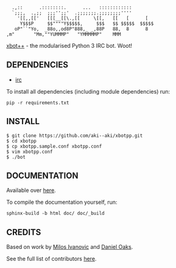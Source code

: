 ```    
  .,::      .::::::::.      ...   ::::::::::::         
  `;;;,  .,;;  ;;;'';;'  .;;;;;;;.;;;;;;;;''''         
    '[[,,[['   [[[__[[\.,[[     \[[,   [[   [      [   
     Y$$$P     $$""""Y$$$$$,     $$$   $$ $$$$$  $$$$$ 
   oP"``"Yo,  _88o,,od8P"888,_ _,88P   88,  8      8   
,m"       "Mm,""YUMMMP"   "YMMMMMP"    MMM             
```

[xbot++](//github.com/aki--aki/xbotpp) - the modularised Python 3 IRC bot. Woot!

## DEPENDENCIES

 - [irc](https://pypi.python.org/pypi/irc)

To install all dependencies (including module dependencies) run:

    pip -r requirements.txt

## INSTALL

    $ git clone https://github.com/aki--aki/xbotpp.git
    $ cd xbotpp
    $ cp xbotpp.sample.conf xbotpp.conf
    $ vim xbotpp.conf
    $ ./bot

## DOCUMENTATION

Available over [here](http://xbotpp.readthedocs.org).

To compile the documentation yourself, run:

    sphinx-build -b html doc/ doc/_build

## CREDITS

Based on work by [Milos Ivanovic](https://github.com/milosivanovic) and [Daniel Oaks](https://github.com/DanielOaks).

See the full list of contributors [here](https://github.com/aki--aki/xbotpp/contributors).
